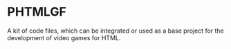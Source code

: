 # PHTMLGF
A kit of code files, which can be integrated  or used as a base project for the development of video games for HTML.
